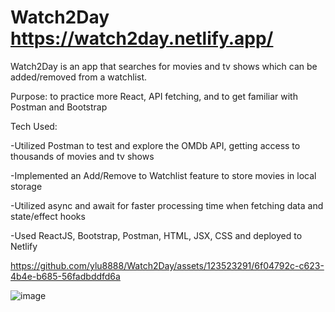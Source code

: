 # Watch2Day https://watch2day.netlify.app/

Watch2Day is an app that searches for movies and tv shows which can be added/removed from a watchlist.

Purpose: to practice more React, API fetching, and to get familiar with Postman and Bootstrap


Tech Used: 

-Utilized Postman to test and explore the OMDb API, getting access to thousands of movies and tv shows

-Implemented an Add/Remove to Watchlist feature to store movies in local storage

-Utilized async and await for faster processing time when fetching data and state/effect hooks

-Used ReactJS, Bootstrap, Postman, HTML, JSX, CSS and deployed to Netlify

https://github.com/ylu8888/Watch2Day/assets/123523291/6f04792c-c623-4b4e-b685-56fadbddfd6a

![image](https://github.com/ylu8888/Watch2Day/assets/123523291/5d23a6c7-4a7b-4731-aec4-62ed18343140)



